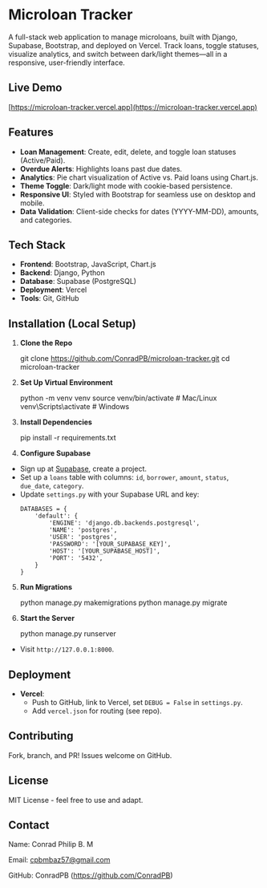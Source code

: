 # Microloan Tracker

A full-stack web application to manage microloans, built with Django, Supabase, Bootstrap, and deployed on Vercel. Track loans, toggle statuses, visualize analytics, and switch between dark/light themes—all in a responsive, user-friendly interface.

## Live Demo

[https://microloan-tracker.vercel.app](https://microloan-tracker.vercel.app)

## Features

- **Loan Management**: Create, edit, delete, and toggle loan statuses (Active/Paid).
- **Overdue Alerts**: Highlights loans past due dates.
- **Analytics**: Pie chart visualization of Active vs. Paid loans using Chart.js.
- **Theme Toggle**: Dark/light mode with cookie-based persistence.
- **Responsive UI**: Styled with Bootstrap for seamless use on desktop and mobile.
- **Data Validation**: Client-side checks for dates (YYYY-MM-DD), amounts, and categories.

## Tech Stack

- **Frontend**: Bootstrap, JavaScript, Chart.js
- **Backend**: Django, Python
- **Database**: Supabase (PostgreSQL)
- **Deployment**: Vercel
- **Tools**: Git, GitHub

## Installation (Local Setup)

1. **Clone the Repo**

   git clone https://github.com/ConradPB/microloan-tracker.git
   cd microloan-tracker

2. **Set Up Virtual Environment**

   python -m venv venv
   source venv/bin/activate # Mac/Linux
   venv\Scripts\activate # Windows

3. **Install Dependencies**

   pip install -r requirements.txt

4. **Configure Supabase**

- Sign up at [Supabase](https://supabase.com), create a project.
- Set up a `loans` table with columns: `id`, `borrower`, `amount`, `status`, `due_date`, `category`.
- Update `settings.py` with your Supabase URL and key:
  ```
  DATABASES = {
      'default': {
          'ENGINE': 'django.db.backends.postgresql',
          'NAME': 'postgres',
          'USER': 'postgres',
          'PASSWORD': '[YOUR_SUPABASE_KEY]',
          'HOST': '[YOUR_SUPABASE_HOST]',
          'PORT': '5432',
      }
  }
  ```

5. **Run Migrations**

   python manage.py makemigrations
   python manage.py migrate

6. **Start the Server**

   python manage.py runserver

- Visit `http://127.0.0.1:8000`.

## Deployment

- **Vercel**:
  - Push to GitHub, link to Vercel, set `DEBUG = False` in `settings.py`.
  - Add `vercel.json` for routing (see repo).

## Contributing

Fork, branch, and PR! Issues welcome on GitHub.

## License

MIT License - feel free to use and adapt.

## Contact

Name: Conrad Philip B. M

Email: cpbmbaz57@gmail.com

GitHub: ConradPB (https://github.com/ConradPB)
